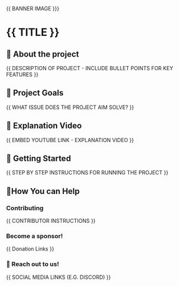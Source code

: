 {{ BANNER IMAGE }}}

# {{ TITLE }}

## 💼 About the project
{{ DESCRIPTION OF PROJECT - INCLUDE BULLET POINTS FOR KEY FEATURES }}


## 🥅 Project Goals
{{ WHAT ISSUE DOES THE PROJECT AIM SOLVE? }}


## 🎥 Explanation Video 
{{ EMBED YOUTUBE LINK - EXPLANATION VIDEO }}


## 🎉 Getting Started

{{ STEP BY STEP INSTRUCTIONS FOR RUNNING THE PROJECT }}


## 🤝How You can Help

### Contributing
{{ CONTRIBUTOR INSTRUCTIONS }}

### Become a sponsor!
{{ Donation Links }}


### 👋 Reach out to us!
{{ SOCIAL MEDIA LINKS (E.G. DISCORD) }}
